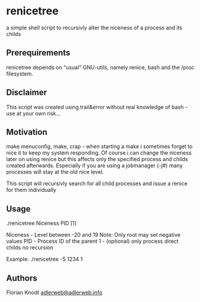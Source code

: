 # renicetree

a simple shell script to recursivly alter the niceness of a process and its childs

## Prerequirements

renicetree depends on "usual" GNU-utils, namely renice, bash and the /proc filesystem.

## Disclaimer

This script was created using trail&error without real knowledge of bash - use at your own risk...

## Motivation

make menuconfig, make, crap - when starting a make i sometimes forget to nice it to keep my system responding. Of course i can change the niceness later on using renice but this affects only the specified process and childs created afterwards. Especially if you are using a jobmanager (-j#) many processes will stay at the old nice level.

This script will recursivly search for all child processes and issue a renice for them individually

## Usage

./renicetree Niceness PID [1]

Niceness - Level between -20 and 19
           Note: Only root may set negative values
PID      - Process ID of the parent
1        - (optional) only process direct childs
           no recursion

Example: ./renicetree -5 1234 1

## Authors
Florian Knodt <adlerweb@adlerweb.info>
